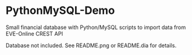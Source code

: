 # PythonMySQL-Demo
Small financial database with Python/MySQL scripts to import data from EVE-Online CREST API

Database not included. See README.png or README.dia for details.
